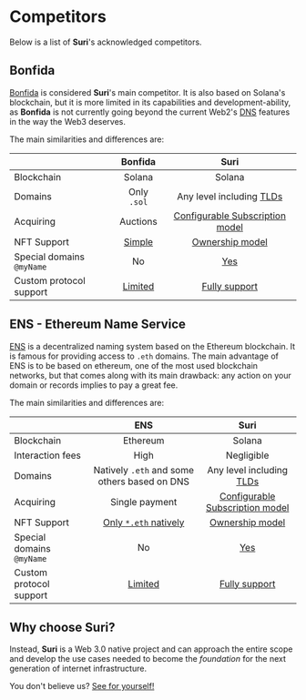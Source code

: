 # Competitors

Below is a list of **Suri**'s acknowledged competitors.

## Bonfida

[Bonfida](https://naming.bonfida.org/) is considered **Suri**'s main competitor. It is also based on Solana's
blockchain, but it is more limited in its capabilities and development-ability, as **Bonfida** is not currently going
beyond the current Web2's [DNS](https://en.wikipedia.org/wiki/Domain_Name_System) features in the way the Web3 deserves.

The main similarities and differences are:

|                           |    Bonfida    |                     Suri                      |
|---------------------------|:-------------:|:---------------------------------------------:|
| Blockchain                |    Solana     |                    Solana                     |
| Domains                   |  Only `.sol`  |          Any level including [TLDs]           |
| Acquiring                 |   Auctions    |     [Configurable Subscription model][*2]     |
| NFT Support               | [Simple][*1]  |       [Ownership model](/domains/nfts)        |
| Special domains `@myName` |      No       |            [Yes](/domains/tagged)             |
| Custom protocol support   | [Limited][*3] | [Fully support](/protocol/records/protocols/) |

## ENS - Ethereum Name Service

[ENS](https://ens.domains/) is a decentralized naming system based on the Ethereum blockchain. It is famous for
providing access to `.eth` domains. The main advantage of ENS is to be based on ethereum, one of the most used
blockchain networks, but that comes along with its main drawback: any action on your domain or records implies to pay a
great fee.

The main similarities and differences are:

|                           |                     ENS                      |                     Suri                      |
|---------------------------|:--------------------------------------------:|:---------------------------------------------:|
| Blockchain                |                   Ethereum                   |                    Solana                     |
| Interaction fees          |                     High                     |                  Negligible                   |
| Domains                   | Natively `.eth` and some others based on DNS |          Any level including [TLDs]           |
| Acquiring                 |                Single payment                |     [Configurable Subscription model][*2]     |
| NFT Support               |         [Only `*.eth` natively][*4]          |       [Ownership model](/domains/nfts)        |
| Special domains `@myName` |                      No                      |            [Yes](/domains/tagged)             |
| Custom protocol support   |                [Limited][*5]                 | [Fully support](/protocol/records/protocols/) |

## Why choose Suri?

Instead, **Suri** is a Web 3.0 native project and can approach the entire scope and develop the use cases needed to
become the _foundation_ for the next generation of internet infrastructure.

You don't believe us? [See for yourself!](/use-cases)

[*1]: https://docs.bonfida.org/collection/how-to-create-a-solana-domain-name/selling-a-domain-name/nft-domain-resell

[*2]: /protocol/subscription

[*3]: https://bonfida.github.io/solana-name-service-guide/domain-name/records.html

[*4]: https://docs.ens.domains/dapp-developer-guide/ens-as-nft

[*5]: https://docs.ens.domains/dapp-developer-guide/managing-names

[TLDs]: https://en.wikipedia.org/wiki/Top-level_domain

